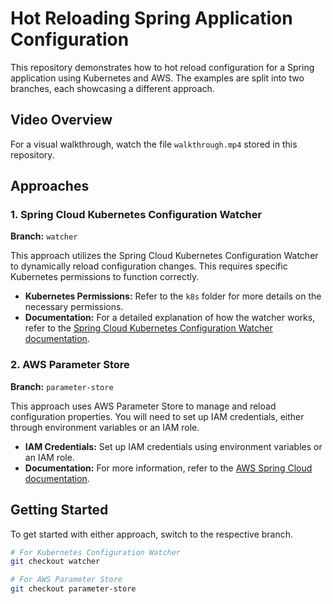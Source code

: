 # Hot Reloading Spring Application Configuration

This repository demonstrates how to hot reload configuration for a Spring application using Kubernetes and AWS. The examples are split into two branches, each showcasing a different approach.

## Video Overview

For a visual walkthrough, watch the file `walkthrough.mp4` stored in this repository.

## Approaches

### 1. Spring Cloud Kubernetes Configuration Watcher

**Branch:** `watcher`

This approach utilizes the Spring Cloud Kubernetes Configuration Watcher to dynamically reload configuration changes. This requires specific Kubernetes permissions to function correctly.

- **Kubernetes Permissions:** Refer to the `k8s` folder for more details on the necessary permissions.
- **Documentation:** For a detailed explanation of how the watcher works, refer to the [Spring Cloud Kubernetes Configuration Watcher documentation](https://docs.spring.io/spring-cloud-kubernetes/reference/spring-cloud-kubernetes-configuration-watcher.html).

### 2. AWS Parameter Store

**Branch:** `parameter-store`

This approach uses AWS Parameter Store to manage and reload configuration properties. You will need to set up IAM credentials, either through environment variables or an IAM role.

- **IAM Credentials:** Set up IAM credentials using environment variables or an IAM role.
- **Documentation:** For more information, refer to the [AWS Spring Cloud documentation](https://github.com/awspring/spring-cloud-aws/tree/main/spring-cloud-aws-samples).

## Getting Started

To get started with either approach, switch to the respective branch. 

```bash
# For Kubernetes Configuration Watcher
git checkout watcher

# For AWS Parameter Store
git checkout parameter-store
